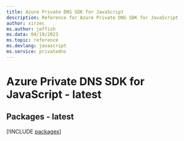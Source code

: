 ```yaml
---
title: Azure Private DNS SDK for JavaScript
description: Reference for Azure Private DNS SDK for JavaScript
author: xirzec
ms.author: jeffish
ms.data: 04/19/2023
ms.topic: reference
ms.devlang: javascript
ms.service: privatedns
---
```

# Azure Private DNS SDK for JavaScript - latest
## Packages - latest
[!INCLUDE [packages](private-dns-index.md)]